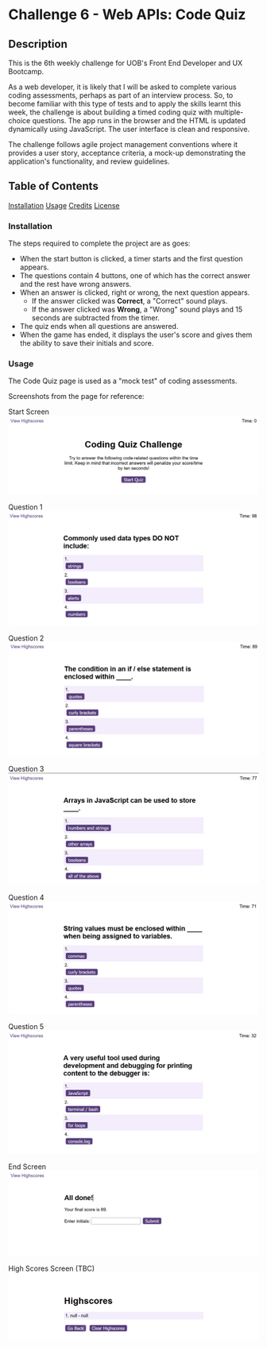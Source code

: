 # Challenge 6 - Web APIs: Code Quiz

## Description
This is the 6th weekly challenge for UOB's Front End Developer and UX Bootcamp.

As a web developer, it is likely that I will be asked to complete various coding assessments, perhaps as part of an interview process.
So, to become familiar with this type of tests and to apply the skills learnt this week, the challenge is about building a timed coding quiz with multiple-choice questions. The app runs in the browser and the HTML is updated dynamically using JavaScript. The user interface is clean and responsive. 

The challenge follows agile project management conventions where it provides a user story, acceptance criteria, a mock-up demonstrating the application's functionality, and review guidelines.

## Table of Contents 

[Installation](#installation)
[Usage](#usage)
[Credits](#credits)
[License](#license)

### Installation

The steps required to complete the project are as goes: 

* When the start button is clicked, a timer starts and the first question appears.
* The questions contain 4 buttons, one of which has the correct answer and the rest have wrong answers.
* When an answer is clicked, right or wrong, the next question appears.
  * If the answer clicked was **Correct**, a "Correct" sound plays.
  * If the answer clicked was **Wrong**, a "Wrong" sound plays and 15 seconds are subtracted from the timer.
* The quiz ends when all questions are answered.
* When the game has ended, it displays the user's score and gives them the ability to save their initials and score.

### Usage

The Code Quiz page is used as a "mock test" of coding assessments. 

Screenshots from the page for reference:

Start Screen
![alt text](./assets/images/start-screen.png)

Question 1
![alt text](./assets/images/question-1.png)

Question 2
![alt text](./assets/images/question-2.png)

Question 3
![alt text](./assets/images/question-3.png)

Question 4
![alt text](./assets/images/question-4.png)

Question 5
![alt text](./assets/images/question-5.png)

End Screen
![alt text](./assets/images/end-screen.png)

High Scores Screen (TBC)
![alt text](./assets/images/highscores-screen.png)




